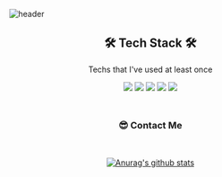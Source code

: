 ![header](https://capsule-render.vercel.app/api?type=waving&color=gradient&height=300&section=header&text=BoramCha&fontSize=90)

<div>
  <div align="center">
    <h2 style="font-style:border">🛠 Tech Stack 🛠</h2>
    <p align="cneter"> Techs that I've used at least once </p>
    <img src="https://img.shields.io/badge/Vue.js-4FC08D?style=flat-square&logo=Vue-dot-js&logoColor=white"/>
    <img src="https://img.shields.io/badge/C++-00599C?style=flat-square&logo=C%2B%2B&logoColor=white"/>
    <img src="https://img.shields.io/badge/JavaScript-F7DF1E?style=flat-square&logo=javascript&logoColor=white"/>
    <img src="https://img.shields.io/badge/HTML-E34F26?style=flat-square&logo=HTML5&logoColor=white"/>
    <img src="https://img.shields.io/badge/CSS-1572B6?style=flat-square&logo=CSS3&logoColor=white"/>
  </div>

  <div align=center style="margin-top:3rem">
    <h3>😎 Contact Me </h3>
    
  </div>

  <div align=center style="margin-top:3rem">

[![Anurag's github stats](https://github-readme-stats.vercel.app/api?username=ChaBo-4520&count_private=true&theme=dracula)](https://github.com/anuraghazra/github-readme-stats)

  </div>
  
</div>
<!--
**ChaBo-4520/ChaBo-4520** is a ✨ _special_ ✨ repository because its `README.md` (this file) appears on your GitHub profile.

Here are some ideas to get you started:

- 🔭 I’m currently working on ...
- 🌱 I’m currently learning ...
- 👯 I’m looking to collaborate on ...
- 🤔 I’m looking for help with ...
- 💬 Ask me about ...
- 📫 How to reach me: ...
- 😄 Pronouns: ...
- ⚡ Fun fact: ...
  -->
